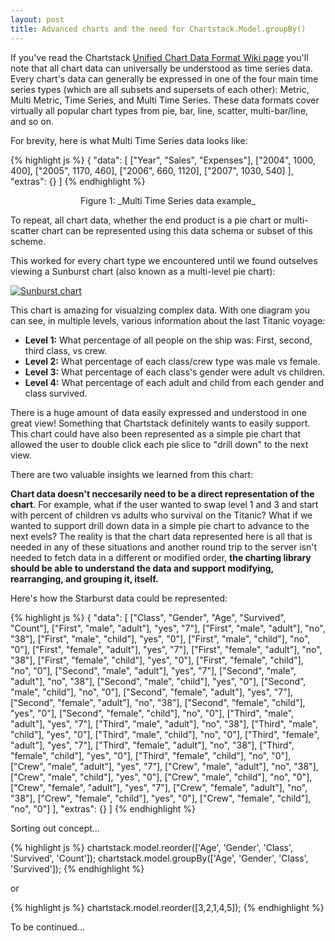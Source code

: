 ```yaml
---
layout: post
title: Advanced charts and the need for Chartstack.Model.groupBy()
---
```


If you've read the Chartstack [Unified Chart Data Format Wiki page](https://github.com/keenlabs/chartstack/wiki/Unified-Chart-Data-Format) you'll note that all chart data can universally be understood as time series data. Every chart's data can generally be expressed in one of the four main time series types (which are all subsets and supersets of each other): Metric, Multi Metric, Time Series, and Multi Time Series. These data formats cover virtually all popular chart types from pie, bar, line, scatter, multi-bar/line, and so on.

For brevity, here is what Multi Time Series data looks like:

{% highlight js %}
{
  "data": [
    ["Year", "Sales", "Expenses"],
    ["2004",  1000,      400],
    ["2005",  1170,      460],
    ["2006",  660,       1120],
    ["2007",  1030,      540]
  ],
   "extras": {}
]
{% endhighlight %}
<center>Figure 1: _Multi Time Series data example_</center>

To repeat, all chart data, whether the end product is a pie chart or multi-scatter chart can be represented using this data schema or subset of this scheme.

This worked for every chart type we encountered until we found outselves viewing a Sunburst chart (also known as a multi-level pie chart):

[![Sunburst chart](/public/blog_assets/sunburst.gif)](/public/blog_assets/sunburst.gif)

This chart is amazing for visualzing complex data. With one diagram you can see, in multiple levels, various information about the last Titanic voyage:

* **Level 1:** What percentage of all people on the ship was: First, second, third class, vs crew.
* **Level 2:** What percentage of each class/crew type was male vs female.
* **Level 3:** What percentage of each class's gender were adult vs children.
* **Level 4:** What percentage of each adult and child from each gender and class survived.

There is a huge amount of data easily expressed and understood in one great view!  Something that Chartstack definitely wants to easily support. This chart could have also been represented as a simple pie chart that allowed the user to double click each pie slice to "drill down" to the next view.

There are two valuable insights we learned from this chart:

**Chart data doesn't neccesarily need to be a direct representation of the chart**. For example, what if the user wanted to swap level 1 and 3 and start with percent of children vs adults who survival on the Titanic? What if we wanted to support drill down data in a simple pie chart to advance to the next evels? The reality is that the chart data represented here is all that is needed in any of these situations and another round trip to the server isn't needed to fetch data in a different or modified order, **the charting library should be able to understand the data and support modifying, rearranging, and grouping it, itself.**

Here's how the Starburst data could be represented:

{% highlight js %}
{
  "data": [
    ["Class",  "Gender", "Age",    "Survived", "Count"],
    ["First",  "male",   "adult"], "yes",      "7"],
    ["First",  "male",   "adult"], "no",       "38"],
    ["First",  "male",   "child"], "yes",      "0"],
    ["First",  "male",   "child"], "no",       "0"],
    ["First",  "female", "adult"], "yes",      "7"],
    ["First",  "female", "adult"], "no",       "38"],
    ["First",  "female", "child"], "yes",      "0"],
    ["First",  "female", "child"], "no",       "0"],
    ["Second", "male",   "adult"], "yes",      "7"],
    ["Second", "male",   "adult"], "no",       "38"],
    ["Second", "male",   "child"], "yes",      "0"],
    ["Second", "male",   "child"], "no",       "0"],
    ["Second", "female", "adult"], "yes",      "7"],
    ["Second", "female", "adult"], "no",       "38"],
    ["Second", "female", "child"], "yes",      "0"],
    ["Second", "female", "child"], "no",       "0"],
    ["Third",  "male",   "adult"], "yes",      "7"],
    ["Third",  "male",   "adult"], "no",       "38"],
    ["Third",  "male",   "child"], "yes",      "0"],
    ["Third",  "male",   "child"], "no",       "0"],
    ["Third",  "female", "adult"], "yes",      "7"],
    ["Third",  "female", "adult"], "no",       "38"],
    ["Third",  "female", "child"], "yes",      "0"],
    ["Third",  "female", "child"], "no",       "0"],
    ["Crew",   "male",   "adult"], "yes",      "7"],
    ["Crew",   "male",   "adult"], "no",       "38"],
    ["Crew",   "male",   "child"], "yes",      "0"],
    ["Crew",   "male",   "child"], "no",       "0"],
    ["Crew",   "female", "adult"], "yes",      "7"],
    ["Crew",   "female", "adult"], "no",       "38"],
    ["Crew",   "female", "child"], "yes",      "0"],
    ["Crew",   "female", "child"], "no",       "0"]
  ],
   "extras": {}
]
{% endhighlight %}

Sorting out concept...

{% highlight js %}
chartstack.model.reorder(['Age', 'Gender', 'Class', 'Survived', 'Count']);
chartstack.model.groupBy(['Age', 'Gender', 'Class', 'Survived']);
{% endhighlight %}

or

{% highlight js %}
chartstack.model.reorder([3,2,1,4,5]);
{% endhighlight %}

To be continued...
